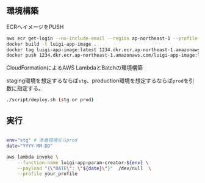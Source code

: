 ## 環境構築

ECRへイメージをPUSH
```bash
aws ecr get-login --no-include-email --region ap-northeast-1 --profile your_profile
docker build -t luigi-app-image .
docker tag luigi-app-image:latest 1234.dkr.ecr.ap-northeast-1.amazonaws.com/luigi-app-image:latest
docker push 1234.dkr.ecr.ap-northeast-1.amazonaws.com/luigi-app-image:latest
```

CloudFormationによるAWS LambdaとBatchの環境構築

staging環境を想定するならば`stg`、production環境を想定するならば`prod`を引数に指定する。
```bash
./script/deploy.sh (stg or prod)
```


## 実行

```bash

env="stg" # 本番環境ならprod
date="YYYY-MM-DD"

aws lambda invoke \
    --function-name luigi-app-param-creator-${env} \
    --payload "{\"DATE\": \"${date}\"}"  /dev/null  \
    --profile your_profile
```
